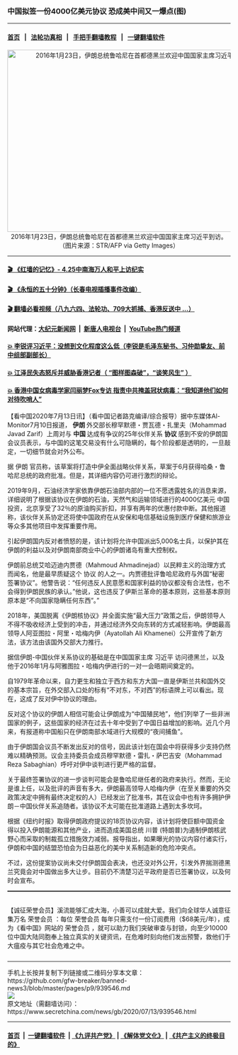 ### 中国拟签一份4000亿美元协议 恐成美中间又一爆点(图)
------------------------

#### [首页](https://github.com/gfw-breaker/banned-news3/blob/master/README.md) &nbsp;&nbsp;|&nbsp;&nbsp; [法轮功真相](https://github.com/begood0513/basic/blob/master/README.md)  &nbsp;&nbsp;|&nbsp;&nbsp; [手把手翻墙教程](https://github.com/gfw-breaker/guides/wiki)  &nbsp;&nbsp;|&nbsp;&nbsp; [一键翻墙软件](https://github.com/gfw-breaker/nogfw/blob/master/README.md)  



<div class="article_right" style="fone-color:#000">
 <p style="text-align:center">
  <img alt="2016年1月23日，伊朗总统鲁哈尼在首都德黑兰欢迎中国国家主席习近平到访。" src="https://img3.secretchina.com/pic/2020/7-13/p2731381a860349619-ss.jpg" style="height:411px; width:600px"/>
  <br>
   2016年1月23日，伊朗总统鲁哈尼在首都德黑兰欢迎中国国家主席习近平到访。（图片来源：STR/AFP via Getty Images）
   <span id="hideid" name="hideid" style="color:red;display:none;">
    <span href="https://www.secretchina.com">
    </span>
   </span>
  </br>
 </p>
 <div id="txt-mid1-t21-2017">
  

---

#### [ 🎬  《红墙的记忆》- 4.25中南海万人和平上访纪实](http://141.164.39.94:10000/videos/legend/425.html)

#### [ 🎬  《永恒的五十分钟》（长春电视插播事件改编） ](http://141.164.39.94:10000/videos/news/ComingForYou-2.html)

#### [ 🎬  翻墙必看视频（八九六四、法轮功、709大抓捕、香港反送中 ...）](https://github.com/gfw-breaker/links/blob/master/banned.md)

#### 网站代理：[大纪元新闻网](http://167.172.10.89:10080/gb/) &nbsp;|&nbsp; [新唐人电视台](http://167.172.10.89:8808/gb/) &nbsp;|&nbsp; [YouTube热门频道](http://158.247.203.241/youtube.html)

#### [ 💥 李锐评习近平：没想到文化程度这么低（李锐是毛泽东秘书、习仲勋挚友、前中组部副部长）](http://141.164.39.94:10000/videos/res/Communist/lirui-xi.html)

#### [ 💥 江泽民失态怒斥并威胁香港记者（ “图样图森破”，“谈笑风生” ）](http://141.164.39.94:10000/videos/res/realjzm/naive.html)

#### [ 💥 香港中国女病毒学家闫丽梦Fox专访 指责中共掩盖冠状病毒：“我知道他们如何对待吹哨人”](http://141.164.39.94:10000/videos/corona/yan.html)


  </div>
 </div>
 <p>
  【看中国2020年7月13日讯】（看中国记者路克编译/综合报导）据中东媒体Al-Monitor7月10日报道，
  <strong>
   <span href="https://www.secretchina.com/news/gb/tag/伊朗" target="_blank">
    伊朗
   </span>
  </strong>
  外交部长穆罕默德・贾瓦德・扎里夫（Mohammad Javad Zarif）上周对与
  <strong>
   中国
  </strong>
  达成有争议的25年伙伴关系
  <strong>
   协议
  </strong>
  感到不安的伊朗国会议员表示，与中国的这笔交易没有什么可隐瞒的，每个阶段都是透明的，一旦敲定，一切细节就会对外公布。
  <span id="hideid" name="hideid" style="color:red;display:none;">
   <span href="https://www.secretchina.com">
   </span>
  </span>
 </p>
 <p>
  据
  <span href="https://zh.wikipedia.org/zh/%E4%BC%8A%E6%9C%97" target="_blank">
   伊朗
  </span>
  官员称，该草案将打造中伊全面战略伙伴关系，草案于6月获得哈桑・鲁哈尼总统的政府批准。但是，其详细内容仍可进行激烈的辩论。
 </p>
 <p>
  2019年9月，石油经济学家依靠伊朗石油部内部的一位不愿透露姓名的消息来源，详细说明了根据该协议在伊朗的石油，天然气和运输领域进行的4000亿美元
  <span href="https://www.secretchina.com/news/gb/tag/中国" target="_blank">
   中国
  </span>
  投资，北京享受了32％的原油购买折扣，并享有两年的优惠付款中断。其他报道称，该伙伴关系协定还将使中国政府在从安保和电信基础设施到医疗保健和旅游业等众多其他项目中发挥重要作用。
 </p>
 <p>
  引起伊朗国内反对者愤怒的是，该计划将允许中国派出5,000名士兵，以保护其在伊朗的利益以及对伊朗南部商业中心的伊朗诸岛有重大控制权。
 </p>
 <p>
  伊朗前总统艾哈迈迪内贾德（Mahmoud Ahmadinejad）以民粹主义的治理方式而闻名，他是最早质疑这个
  <span href="https://www.secretchina.com/news/gb/tag/协议" target="_blank">
   协议
  </span>
  的人之一。内贾德批评鲁哈尼政府与外国“秘密签署协议”。他警告说：“任何违反人民意愿和国家利益的协议都没有合法性，也不会得到伊朗民族的承认。”他说，这也违反了伊斯兰革命的基本原则，这些基本原则原本是“不向国家隐瞒任何东西”。”
 </p>
 <p>
  2018年，美国脱离《伊朗核协议》并全面实施“最大压力”政策之后，伊朗领导人不得不吸收经济上受到的冲击，并通过经济外交向东转的方式减轻影响。伊朗最高领导人阿亚图拉・阿里・哈梅内伊（Ayatollah Ali Khamenei）公开宣传了新方法，该方法由该国外交部大力推行。
 </p>
 <center>
  <div style="max-width: 632px;height:180px; display: none; text-align: center; margin: 0 auto; overflow: hidden;overflow-x: hidden;">
   <div id="taboola-midarticle-thumbnails" style="max-width: 632px;height:180px;overflow: hidden;overflow-x: hidden;">
   </div>
  </div>
  <div>
   <center>
    <div id="div-gpt-ad-1589559869784-0">
    </div>
   </center>
  </div>
 </center>
 <p>
  据信伊朗-中国伙伴关系协议的基础是在中国国家主席
  <span href="https://www.secretchina.com/news/gb/tag/习近平" target="_blank">
   习近平
  </span>
  访问德黑兰，以及他于2016年1月与阿雅图拉・哈梅内伊进行的一对一会晤期间奠定的。
 </p>
 <center>
  <div style="max-width: 632px;height:180px; display: none; text-align: center; margin: 0 auto; overflow: hidden;overflow-x: hidden;">
   <div id="taboola-midarticle-thumbnails" style="max-width: 632px;height:180px;overflow: hidden;overflow-x: hidden;">
   </div>
  </div>
  <div>
   <center>
    <div id="div-gpt-ad-1589559869784-0">
    </div>
   </center>
  </div>
 </center>
 <p>
  自1979年革命以来，自力更生和独立于西方和东方大国一直是伊斯兰共和国外交的基本宗旨，在外交部入口处的标有“不对东，不对西”的标语牌上可以看出。现在，这成了反对伊中协议的理由。
 </p>
 <center>
  <div style="max-width: 632px;height:180px; display: none; text-align: center; margin: 0 auto; overflow: hidden;overflow-x: hidden;">
   <div id="taboola-midarticle-thumbnails" style="max-width: 632px;height:180px;overflow: hidden;overflow-x: hidden;">
   </div>
  </div>
  <div>
   <center>
    <div id="div-gpt-ad-1589559869784-0">
    </div>
   </center>
  </div>
 </center>
 <p>
  反对这个协议的伊朗人相信可能会让伊朗成为“中国殖民地”，他们列举了一些非洲国家的例子，这些国家的经济在过去十年中受到了中国日益增加的影响。近几个月来，有报道称中国船只在伊朗南部水域进行大规模的“夜间捕鱼”。
 </p>
 <center>
  <div style="max-width: 632px;height:180px; display: none; text-align: center; margin: 0 auto; overflow: hidden;overflow-x: hidden;">
   <div id="taboola-midarticle-thumbnails" style="max-width: 632px;height:180px;overflow: hidden;overflow-x: hidden;">
   </div>
  </div>
  <div>
   <center>
    <div id="div-gpt-ad-1589559869784-0">
    </div>
   </center>
  </div>
 </center>
 <p>
  由于伊朗国会议员不断发出反对的信号，因此该计划在国会中将获得多少支持仍然难以精确预测。议会主持委员会成员穆罕默德・雷扎・萨巴吉安（Mohammad Reza Sabaghian）呼吁对伊中谈判进行更严格的监督。
 </p>
 <center>
  <div style="max-width: 632px;height:180px; display: none; text-align: center; margin: 0 auto; overflow: hidden;overflow-x: hidden;">
   <div id="taboola-midarticle-thumbnails" style="max-width: 632px;height:180px;overflow: hidden;overflow-x: hidden;">
   </div>
  </div>
  <div>
   <center>
    <div id="div-gpt-ad-1589559869784-0">
    </div>
   </center>
  </div>
 </center>
 <center>
  <ins class="adsbygoogle" data-ad-client="ca-pub-1276641434651360" data-ad-format="fluid" data-ad-layout="in-article" data-ad-slot="3646767294" style="display:block; text-align:center;">
  </ins>
 </center>
 <p>
  关于最终签署协议的进一步谈判可能会是鲁哈尼继任者的政府来执行。然而，无论是谁上任，以及批评的声音有多大，伊朗最高领导人哈梅内伊（在至关重要的外交政策决定中拥有最终决定权的人）已经发出了批准书，其在议会中也有许多拥护伊朗－中国伙伴关系追随者。该协议不太可能在批准道路上遇到太多坎坷。
 </p>
 <center>
  <div style="max-width: 632px;height:180px; display: none; text-align: center; margin: 0 auto; overflow: hidden;overflow-x: hidden;">
   <div id="taboola-midarticle-thumbnails" style="max-width: 632px;height:180px;overflow: hidden;overflow-x: hidden;">
   </div>
  </div>
  <div>
   <center>
    <div id="div-gpt-ad-1589559869784-0">
    </div>
   </center>
  </div>
 </center>
 <p>
  根据《纽约时报》取得伊朗政府提议的18页协议内容，该计划将使巨额中国资金得以投入伊朗能源和其他产业，进而造成美国总统
  <span href="https://www.secretchina.com/news/gb/tag/川普" target="_blank">
   川普
  </span>
  (特朗普)为遏制伊朗核武野心而采取的制裁孤立措施效力减弱。报导指出，如果曝光的协议内容付诸实行，伊朗和中国的结盟恐怕会为日益恶化的美中关系制造新的危险冲突点。
 </p>
 <center>
  <div style="max-width: 632px;height:180px; display: none; text-align: center; margin: 0 auto; overflow: hidden;overflow-x: hidden;">
   <div id="taboola-midarticle-thumbnails" style="max-width: 632px;height:180px;overflow: hidden;overflow-x: hidden;">
   </div>
  </div>
  <div>
   <center>
    <div id="div-gpt-ad-1589559869784-0">
    </div>
   </center>
  </div>
 </center>
 <p>
  不过，这份提案协议尚未交付伊朗国会表决，也还没对外公开，引发外界揣测德黑兰究竟会对中国做出多大让步。目前仍不清楚习近平政府是否已签署协议，以及何时会宣布。
 </p>
 <center>
  <div style="max-width: 632px;height:180px; display: none; text-align: center; margin: 0 auto; overflow: hidden;overflow-x: hidden;">
   <div id="taboola-midarticle-thumbnails" style="max-width: 632px;height:180px;overflow: hidden;overflow-x: hidden;">
   </div>
  </div>
  <div>
   <center>
    <div id="div-gpt-ad-1589559869784-0">
    </div>
   </center>
  </div>
 </center>
 <p style=" margin-bottom: 8px; ">
  <hr style="border-top: 1px dashed  ;" width="100%"/>
  <br/>
  【诚征荣誉会员】溪流能够汇成大海，小善可以成就大爱。我们向全球华人诚意征集万名
  <span href="/kzgd/subscribe.html" target="_blank">
   荣誉会员
  </span>
  ：每位
  <span href="/kzgd/subscribe.html" target="_blank">
   荣誉会员
  </span>
  每年只需支付一份订阅费用（$68美元/年），成为《看中国》网站的
  <span href="/kzgd/subscribe.html" target="_blank">
   荣誉会员
  </span>
  ，就可以助力我们突破审查与封锁，向至少10000位中国大陆同胞奉上独立真实的关键资讯，在危难时刻向他们发出预警，救他们于大瘟疫与其它社会危难之中。
  <center>
   <div style="max-width: 632px;height:180px; display: none; text-align: center; margin: 0 auto; overflow: hidden;overflow-x: hidden;">
    <div id="taboola-midarticle-thumbnails" style="max-width: 632px;height:180px;overflow: hidden;overflow-x: hidden;">
    </div>
   </div>
   <div>
    <center>
     <div id="div-gpt-ad-1589559869784-0">
     </div>
    </center>
   </div>
  </center>
  <center>
   <div>
    <div id="txt-mid2-t22-2017" style="display: block;  max-height: 351px;  overflow: hidden;">
     <div id="SC-21xx">
     </div>
     <ins class="adsbygoogle" data-ad-client="ca-pub-1276641434651360" data-ad-format="auto" data-ad-slot="4301710469" data-full-width-responsive="true" style="display:block">
     </ins>
    </div>
   </div>
  </center>
  <div style="padding-top:12px;">
  </div>
 </p>
</div>

<hr/>
手机上长按并复制下列链接或二维码分享本文章：<br/>
https://github.com/gfw-breaker/banned-news3/blob/master/pages/p9/939546.md <br/>
<a href='https://github.com/gfw-breaker/banned-news3/blob/master/pages/p9/939546.md'><img src='https://github.com/gfw-breaker/banned-news3/blob/master/pages/p9/939546.md.png'/></a> <br/>
原文地址（需翻墙访问）：https://www.secretchina.com/news/gb/2020/07/13/939546.html


------------------------
#### [首页](https://github.com/gfw-breaker/banned-news3/blob/master/README.md) &nbsp;|&nbsp; [一键翻墙软件](https://github.com/gfw-breaker/nogfw/blob/master/README.md) &nbsp;| [《九评共产党》](https://github.com/gfw-breaker/9ping.md/blob/master/README.md#九评之一评共产党是什么) | [《解体党文化》](https://github.com/gfw-breaker/jtdwh.md/blob/master/README.md) | [《共产主义的终极目的》](https://github.com/gfw-breaker/gczydzjmd.md/blob/master/README.md)


<img src='http://gfw-breaker.win/banned-news3/pages/p9/939546.md' width='0px' height='0px'/>